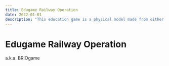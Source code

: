 ```yaml
---
title: Edugame Railway Operation
date: 2022-01-01
description: "This education game is a physical model made from either paper craft or a wooden railway. It comes with tasks to illustrate block division, routes, timetabling, and infrastructure planning for students to immerse themselves in the problems of rail-guided transport."
---
```


# Edugame Railway Operation

a.k.a. BRIOgame
